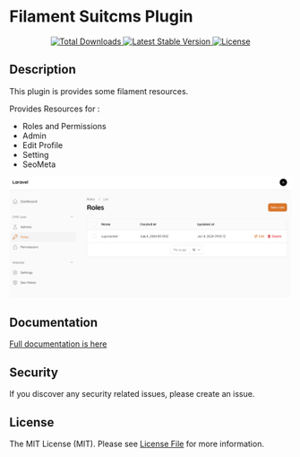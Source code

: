 # Filament Suitcms Plugin

<p align="center">
    <a href="https://packagist.org/packages/jhonoryza/filament-suitcms">
    <img src="https://poser.pugx.org/jhonoryza/filament-suitcms/d/total.svg" alt="Total Downloads">
    </a>
    <a href="https://packagist.org/packages/jhonoryza/filament-suitcms">
        <img src="https://poser.pugx.org/jhonoryza/filament-suitcms/v/stable.svg" alt="Latest Stable Version">
    </a>
    <a href="https://packagist.org/packages/jhonoryza/filament-suitcms">
        <img src="https://poser.pugx.org/jhonoryza/filament-suitcms/license.svg" alt="License">
    </a>
</p>

## Description

This plugin is provides some filament resources.

Provides Resources for :

- Roles and Permissions
- Admin
- Edit Profile
- Setting
- SeoMeta

![screenshot](./public/sc.png)

## Documentation

[Full documentation is here](http://static-blog.labkita.my.id/filament-suitcms-plugin)

## Security

If you discover any security related issues, please create an issue.

## License

The MIT License (MIT). Please see [License File](LICENSE.md) for more information.
